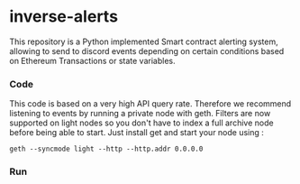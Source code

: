 # inverse-alerts

This repository is a Python implemented Smart contract alerting system, allowing to send to discord events depending on certain conditions based on Ethereum Transactions or state variables. 

### Code
This code is based on a very high API query rate. Therefore we recommend listening to events by running a private node with geth. Filters are now supported on light nodes so you don't have to index a full archive node before being able to start. Just install get and start your node using :

`geth --syncmode light --http --http.addr 0.0.0.0`

### Run 
